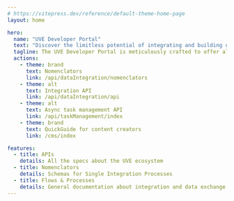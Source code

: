 ```yaml
---
# https://vitepress.dev/reference/default-theme-home-page
layout: home

hero:
  name: "UVE Developer Portal"
  text: "Discover the limitless potential of integrating and building upon UVE's robust suite of tools and APIs."
  tagline: The UVE Developer Portal is meticulously crafted to offer all the resources you need for seamless development experiences.
  actions:
    - theme: brand
      text: Nomenclators
      link: /api/dataIntegration/nomenclators
    - theme: alt
      text: Integration API
      link: /api/dataIntegration/api
    - theme: alt
      text: Async task management API
      link: /api/taskManagement/index
    - theme: brand
      text: QuickGuide for content creators
      link: /cms/index

features:
  - title: APIs
    details: All the specs about the UVE ecosystem
  - title: Nomenclators
    details: Schemas for Single Integration Processes
  - title: Flows & Processes
    details: General documentation about integration and data exchange flows
---
```



